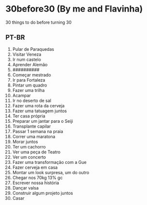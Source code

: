 # 30before30 (By me and Flavinha)

30 things to do before turning 30

## PT-BR

 1. Pular de Paraquedas
 2. Visitar Veneza
 3. Ir num castelo
 4. Aprender Alemão
 5. ##########
 6. Começar mestrado
 7. Ir para Fortaleza
 8. Pintar um quadro
 9. Fazer uma trilha
 10. Acampar
 11. Ir no deserto de sal
 12. Fazer uma rota da cerveja
 13. Fazer uma tatuagem juntos
 14. Ter casa própria
 15. Preparar um jantar para o Seiji
 16. Transplante capilar
 17. Passar 1 semana na praia
 18. Correr uma maratona
 19. Morar juntos
 20. Ter um cachorro
 21. Ver uma peça de Teatro
 22. Ver um concerto
 23. Fazer uma transformação com a Gue
 24. Fazer cerveja em casa
 25. Montar um look surpresa, um do outro
 26. Chegar nos 70kg 13% gc
 27. Escrever nossa história
 28. Dançar valsa
 29. Construir algum projeto juntos
 30. Casar
